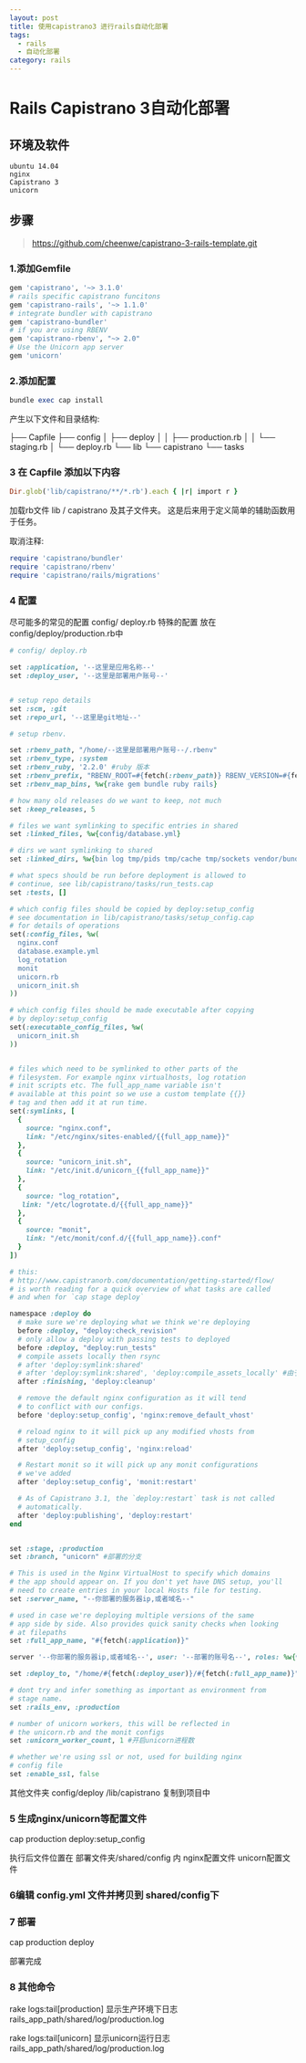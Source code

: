 ```yaml
---
layout: post
title: 使用capistrano3 进行rails自动化部署
tags:
  - rails
  - 自动化部署
category: rails
---
```


# Rails Capistrano 3自动化部署

## 环境及软件
	ubuntu 14.04
	nginx
	Capistrano 3
	unicorn

## 步骤

>https://github.com/cheenwe/capistrano-3-rails-template.git

### 1.添加Gemfile

```ruby
gem 'capistrano', '~> 3.1.0'
# rails specific capistrano funcitons
gem 'capistrano-rails', '~> 1.1.0'
# integrate bundler with capistrano
gem 'capistrano-bundler'
# if you are using RBENV
gem 'capistrano-rbenv', "~> 2.0"
# Use the Unicorn app server
gem 'unicorn'
```
### 2.添加配置

```ruby
bundle exec cap install
```
产生以下文件和目录结构:

├── Capfile
├── config
│   ├── deploy
│   │   ├── production.rb
│   │   └── staging.rb
│   └── deploy.rb
└── lib
    └── capistrano
            └── tasks

### 3 在 Capfile 添加以下内容
```ruby
Dir.glob('lib/capistrano/**/*.rb').each { |r| import r }
```
加载rb文件 lib / capistrano
及其子文件夹。 这是后来用于定义简单的辅助函数用于任务。

取消注释:

```ruby
require 'capistrano/bundler'
require 'capistrano/rbenv'
require 'capistrano/rails/migrations'
```

### 4 配置
尽可能多的常见的配置 config/ deploy.rb
特殊的配置 放在 config/deploy/production.rb中

```ruby
# config/ deploy.rb

set :application, '--这里是应用名称--'
set :deploy_user, '--这里是部署用户账号--'


# setup repo details
set :scm, :git
set :repo_url, '--这里是git地址--'

# setup rbenv.

set :rbenv_path, "/home/--这里是部署用户账号--/.rbenv"
set :rbenv_type, :system
set :rbenv_ruby, '2.2.0' #ruby 版本
set :rbenv_prefix, "RBENV_ROOT=#{fetch(:rbenv_path)} RBENV_VERSION=#{fetch(:rbenv_ruby)} #{fetch(:rbenv_path)}/bin/rbenv exec"
set :rbenv_map_bins, %w{rake gem bundle ruby rails}

# how many old releases do we want to keep, not much
set :keep_releases, 5

# files we want symlinking to specific entries in shared
set :linked_files, %w{config/database.yml}

# dirs we want symlinking to shared
set :linked_dirs, %w{bin log tmp/pids tmp/cache tmp/sockets vendor/bundle public/system}

# what specs should be run before deployment is allowed to
# continue, see lib/capistrano/tasks/run_tests.cap
set :tests, []

# which config files should be copied by deploy:setup_config
# see documentation in lib/capistrano/tasks/setup_config.cap
# for details of operations
set(:config_files, %w(
  nginx.conf
  database.example.yml
  log_rotation
  monit
  unicorn.rb
  unicorn_init.sh
))

# which config files should be made executable after copying
# by deploy:setup_config
set(:executable_config_files, %w(
  unicorn_init.sh
))


# files which need to be symlinked to other parts of the
# filesystem. For example nginx virtualhosts, log rotation
# init scripts etc. The full_app_name variable isn't
# available at this point so we use a custom template {{}}
# tag and then add it at run time.
set(:symlinks, [
  {
    source: "nginx.conf",
    link: "/etc/nginx/sites-enabled/{{full_app_name}}"
  },
  {
    source: "unicorn_init.sh",
    link: "/etc/init.d/unicorn_{{full_app_name}}"
  },
  {
    source: "log_rotation",
   link: "/etc/logrotate.d/{{full_app_name}}"
  },
  {
    source: "monit",
    link: "/etc/monit/conf.d/{{full_app_name}}.conf"
  }
])

# this:
# http://www.capistranorb.com/documentation/getting-started/flow/
# is worth reading for a quick overview of what tasks are called
# and when for `cap stage deploy`

namespace :deploy do
  # make sure we're deploying what we think we're deploying
  before :deploy, "deploy:check_revision"
  # only allow a deploy with passing tests to deployed
  before :deploy, "deploy:run_tests"
  # compile assets locally then rsync
  # after 'deploy:symlink:shared'
  # after 'deploy:symlink:shared', 'deploy:compile_assets_locally' #由于我只提供api接口取消使用asset文件
  after :finishing, 'deploy:cleanup'

  # remove the default nginx configuration as it will tend
  # to conflict with our configs.
  before 'deploy:setup_config', 'nginx:remove_default_vhost'

  # reload nginx to it will pick up any modified vhosts from
  # setup_config
  after 'deploy:setup_config', 'nginx:reload'

  # Restart monit so it will pick up any monit configurations
  # we've added
  after 'deploy:setup_config', 'monit:restart'

  # As of Capistrano 3.1, the `deploy:restart` task is not called
  # automatically.
  after 'deploy:publishing', 'deploy:restart'
end

```

```ruby

set :stage, :production
set :branch, "unicorn" #部署的分支

# This is used in the Nginx VirtualHost to specify which domains
# the app should appear on. If you don't yet have DNS setup, you'll
# need to create entries in your local Hosts file for testing.
set :server_name, "--你部署的服务器ip,或者域名--"

# used in case we're deploying multiple versions of the same
# app side by side. Also provides quick sanity checks when looking
# at filepaths
set :full_app_name, "#{fetch(:application)}"

server '--你部署的服务器ip,或者域名--', user: '--部署的账号名--', roles: %w{web app db}, primary: true

set :deploy_to, "/home/#{fetch(:deploy_user)}/#{fetch(:full_app_name)}"

# dont try and infer something as important as environment from
# stage name.
set :rails_env, :production

# number of unicorn workers, this will be reflected in
# the unicorn.rb and the monit configs
set :unicorn_worker_count, 1 #开启unicorn进程数

# whether we're using ssl or not, used for building nginx
# config file
set :enable_ssl, false


```

其他文件夹
config/deploy
/lib/capistrano
复制到项目中


### 5 生成nginx/unicorn等配置文件

cap production deploy:setup_config

执行后文件位置在 部署文件夹/shared/config 内
nginx配置文件
unicorn配置文件

### 6编辑 config.yml 文件并拷贝到 shared/config下

### 7 部署

cap production deploy

部署完成

### 8 其他命令
rake logs:tail[production]
显示生产环境下日志 rails_app_path/shared/log/production.log

rake logs:tail[unicorn]
显示unicorn运行日志 rails_app_path/shared/log/production.log

